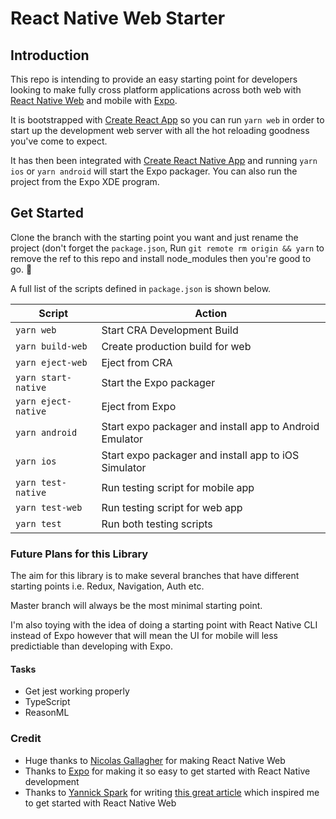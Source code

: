 # React Native Web Starter

## Introduction

This repo is intending to provide an easy starting point for developers looking to make fully cross platform applications across both web with [React Native Web](https://github.com/necolas/react-native-web) and mobile with [Expo](https://github.com/react-community/create-react-native-app).

It is bootstrapped with [Create React App](https://github.com/facebook/create-react-app) so you can run `yarn web` in order to start up the development web server with all the hot reloading goodness you've come to expect.

It has then been integrated with [Create React Native App](https://github.com/react-community/create-react-native-app) and running `yarn ios` or `yarn android` will start the Expo packager. You can also run the project from the Expo XDE program.

## Get Started

Clone the branch with the starting point you want and just rename the project (don't forget the `package.json`, Run `git remote rm origin && yarn` to remove the ref to this repo and install node_modules then you're good to go. 🙂

A full list of the scripts defined in `package.json` is shown below.

| Script              | Action                                                  |
| ------------------- | ------------------------------------------------------- |
| `yarn web`          | Start CRA Development Build                             |
| `yarn build-web`    | Create production build for web                         |
| `yarn eject-web`    | Eject from CRA                                          |
| `yarn start-native` | Start the Expo packager                                 |
| `yarn eject-native` | Eject from Expo                                         |
| `yarn android`      | Start expo packager and install app to Android Emulator |
| `yarn ios`          | Start expo packager and install app to iOS Simulator    |
| `yarn test-native`  | Run testing script for mobile app                       |
| `yarn test-web`     | Run testing script for web app                          |
| `yarn test`         | Run both testing scripts                                |

### Future Plans for this Library

The aim for this library is to make several branches that have different starting points i.e. Redux, Navigation, Auth etc.

Master branch will always be the most minimal starting point.

I'm also toying with the idea of doing a starting point with React Native CLI instead of Expo however that will mean the UI for mobile will less predictiable than developing with Expo.

#### Tasks

*   Get jest working properly
*   TypeScript
*   ReasonML

### Credit

*   Huge thanks to [Nicolas Gallagher](https://github.com/necolas) for making React Native Web
*   Thanks to [Expo](https://expo.io/) for making it so easy to get started with React Native development
*   Thanks to [Yannick Spark](https://twitter.com/yannickdot) for writing [this great article](https://medium.com/@yannickdot/write-once-run-anywhere-with-create-react-native-app-and-react-native-web-ad40db63eed0) which inspired me to get started with React Native Web
